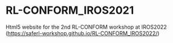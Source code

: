 # RL-CONFORM_IROS2021
Html5 website for the 2nd RL-CONFORM workshop at IROS2022 (https://saferl-workshop.github.io/RL-CONFORM_IROS2022/)
